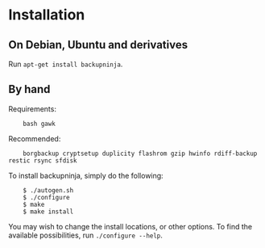 Installation
============

On Debian, Ubuntu and derivatives
---------------------------------

Run `apt-get install backupninja`.

By hand
-------

Requirements:

        bash gawk

Recommended:

        borgbackup cryptsetup duplicity flashrom gzip hwinfo rdiff-backup restic rsync sfdisk

To install backupninja, simply do the following:

        $ ./autogen.sh
        $ ./configure
        $ make
        $ make install

You may wish to change the install locations, or other options. To find
the available possibilities, run `./configure --help`.
